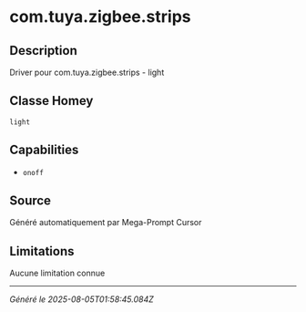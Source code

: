 # com.tuya.zigbee.strips

## Description
Driver pour com.tuya.zigbee.strips - light

## Classe Homey
`light`

## Capabilities
- `onoff`

## Source
Généré automatiquement par Mega-Prompt Cursor

## Limitations
Aucune limitation connue

---
*Généré le 2025-08-05T01:58:45.084Z*

